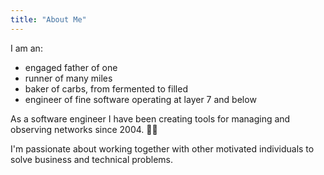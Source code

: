 ```yaml
---
title: "About Me"
---
```



I am an:
- engaged father of one
- runner of many miles
- baker of carbs, from fermented to filled
- engineer of fine software operating at layer 7 and below


As a software engineer I have been creating tools for managing and observing networks since 2004. 🧙‍♂️


I'm passionate about working together with other motivated individuals to solve business and technical problems.


